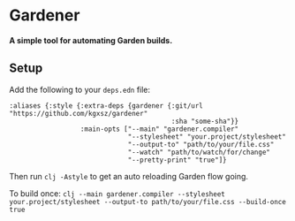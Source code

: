 # Gardener

#### A simple tool for automating Garden builds.

## Setup
Add the following to your `deps.edn` file:
```
:aliases {:style {:extra-deps {gardener {:git/url "https://github.com/kgxsz/gardener"
                                         :sha "some-sha"}}
                  :main-opts ["--main" "gardener.compiler"
                              "--stylesheet" "your.project/stylesheet"
                              "--output-to" "path/to/your/file.css"
                              "--watch" "path/to/watch/for/change"
                              "--pretty-print" "true"]}
```

Then run `clj -Astyle` to get an auto reloading Garden flow going.

To build once: `clj --main gardener.compiler --stylesheet your.project/stylesheet --output-to path/to/your/file.css --build-once true`
